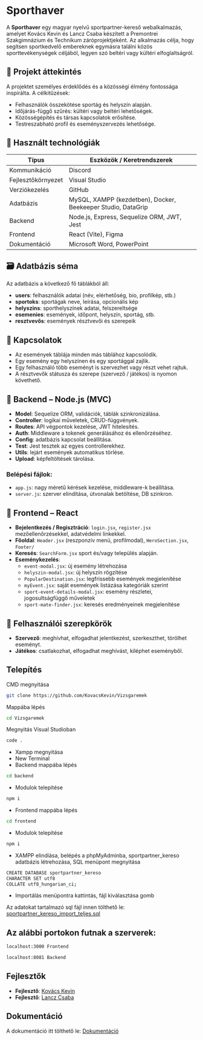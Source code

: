 
# Sporthaver

A **Sporthaver** egy magyar nyelvű sportpartner-kereső webalkalmazás, amelyet Kovács Kevin és Lancz Csaba készített a Premontrei Szakgimnázium és Technikum záróprojektjeként. Az alkalmazás célja, hogy segítsen sportkedvelő embereknek egymásra találni közös sporttevékenységek céljából, legyen szó beltéri vagy kültéri elfoglaltságról.

## 📌 Projekt áttekintés

A projektet személyes érdeklődés és a közösségi élmény fontossága inspirálta. A célkitűzések:

- Felhasználók összekötése sportág és helyszín alapján.
- Időjárás-függő szűrés: kültéri vagy beltéri lehetőségek.
- Közösségépítés és társas kapcsolatok erősítése.
- Testreszabható profil és eseményszervezés lehetősége.

## 🧠 Használt technológiák

| Típus           | Eszközök / Keretrendszerek                             |
|----------------|---------------------------------------------------------|
| Kommunikáció    | Discord                                                 |
| Fejlesztőkörnyezet | Visual Studio                                        |
| Verziókezelés   | GitHub                                                  |
| Adatbázis       | MySQL, XAMPP (kezdetben), Docker, Beekeeper Studio, DataGrip |
| Backend         | Node.js, Express, Sequelize ORM, JWT, Jest             |
| Frontend        | React (Vite), Figma                                     |
| Dokumentáció    | Microsoft Word, PowerPoint                              |

## 🗃️ Adatbázis séma

Az adatbázis a következő fő táblákból áll:

- **users**: felhasználók adatai (név, elérhetőség, bio, profilkép, stb.)
- **sportoks**: sportágak neve, leírása, opcionális kép
- **helyszins**: sporthelyszínek adatai, felszereltsége
- **esemenies**: események, időpont, helyszín, sportág, stb.
- **resztvevős**: események résztvevői és szerepeik

## 🔗 Kapcsolatok

- Az események táblája minden más táblához kapcsolódik.
- Egy esemény egy helyszínen és egy sportággal zajlik.
- Egy felhasználó több eseményt is szervezhet vagy részt vehet rajtuk.
- A résztvevők státusza és szerepe (szervező / játékos) is nyomon követhető.

## 🔧 Backend – Node.js (MVC)

- **Model**: Sequelize ORM, validációk, táblák szinkronizálása.
- **Controller**: logikai műveletek, CRUD-függvények.
- **Routes**: API végpontok kezelése, JWT hitelesítés.
- **Auth**: Middleware a tokenek generálásához és ellenőrzéséhez.
- **Config**: adatbázis kapcsolat beállítása.
- **Test**: Jest tesztek az egyes controllerekhez.
- **Utils**: lejárt események automatikus törlése.
- **Upload**: képfeltöltések tárolása.

### Belépési fájlok:
- `app.js`: nagy méretű kérések kezelése, middleware-k beállítása.
- `server.js`: szerver elindítása, útvonalak betöltése, DB szinkron.

## 🎨 Frontend – React

- **Bejelentkezés / Regisztráció**: `login.jsx`, `register.jsx` mezőellenőrzésekkel, adatvédelmi linkekkel.
- **Főoldal**: `Header.jsx` (reszponzív menü, profilmodal), `HeroSection.jsx`, `Footer/`
- **Keresés**: `SearchForm.jsx` sport és/vagy település alapján.
- **Eseménykezelés**:
  - `event-modal.jsx`: új esemény létrehozása
  - `helyszin-modal.jsx`: új helyszín rögzítése
  - `PopularDestination.jsx`: legfrissebb események megjelenítése
  - `myEvent.jsx`: saját események listázása kategóriák szerint
  - `sport-event-details-modal.jsx`: esemény részletei, jogosultságfüggő műveletek
  - `sport-mate-finder.jsx`: keresés eredményeinek megjelenítése

## 👤 Felhasználói szerepkörök

- **Szervező**: meghívhat, elfogadhat jelentkezést, szerkeszthet, törölhet eseményt.
- **Játékos**: csatlakozhat, elfogadhat meghívást, kiléphet eseményből.

## Telepítés
CMD megnyitása
```bash
git clone https://github.com/KovacsKevin/Vizsgaremek
```

Mappába lépés
```bash
cd Vizsgaremek
```

Megnyitás Visual Studioban
```bash
code .
```

- Xampp megnyitása
- New Terminal
- Backend mappába lépés
```bash
cd backend
```

- Modulok telepítése
```bash
npm i
```

- Frontend mappába lépés
```bash
cd frontend
```

- Modulok telepítése
```bash
npm i
```

- XAMPP elindíása, belépés a phpMyAdminba, sportpartner_kereso adatbázis létrehozása, SQL menüpont megnyitása

```bash
CREATE DATABASE sportpartner_kereso
CHARACTER SET utf8
COLLATE utf8_hungarian_ci;
```

- Importálás menüpontra kattintás, fájl kiválasztása gomb

Az adatokat tartalmazó sql fájl innen tölthető le: [sportpartner_kereso_import_teljes.sql](https://github.com/KovacsKevin/Vizsgaremek/blob/main/sportpartner_kereso_import_teljes.sql)

## Az alábbi portokon futnak a szerverek: 
```bash
localhost:3000 Frontend
```
```bash
localhost:8081 Backend
```

## Fejlesztők

- **Fejlesztő**: [Kovács Kevin](https://github.com/KovacsKevin)
- **Fejlesztő**: [Lancz Csaba](https://github.com/lanczcsaba)

## Dokumentáció
A  dokumentáció itt tölthető le: [Dokumentáció](https://github.com/KovacsKevin/Vizsgaremek/blob/main/Sportpartner_keres%C5%91.docx)



